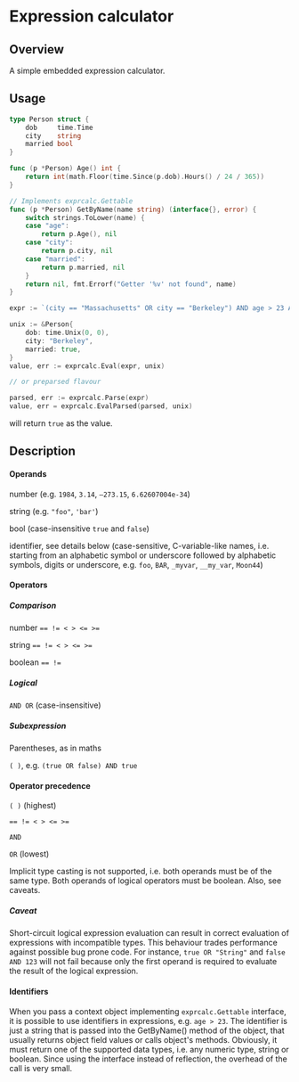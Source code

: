 # Expression calculator

## Overview

A simple embedded expression calculator.

## Usage

```go
type Person struct {
	dob     time.Time
	city    string
	married bool
}

func (p *Person) Age() int {
	return int(math.Floor(time.Since(p.dob).Hours() / 24 / 365))
}

// Implements exprcalc.Gettable
func (p *Person) GetByName(name string) (interface{}, error) {
	switch strings.ToLower(name) {
	case "age":
		return p.Age(), nil
	case "city":
		return p.city, nil
	case "married":
		return p.married, nil
	}
	return nil, fmt.Errorf("Getter '%v' not found", name)
}

expr := `(city == "Massachusetts" OR city == "Berkeley") AND age > 23 AND married == true`

unix := &Person{
	dob: time.Unix(0, 0),
	city: "Berkeley",
	married: true,
}
value, err := exprcalc.Eval(expr, unix)

// or preparsed flavour

parsed, err := exprcalc.Parse(expr)
value, err = exprcalc.EvalParsed(parsed, unix)
```

will return `true` as the value.

## Description

#### Operands

number (e.g. `1984`, `3.14`, `–273.15`, `6.62607004e-34`)

string (e.g. `"foo"`, `'bar'`)

bool (case-insensitive `true` and `false`)

identifier, see details below (case-sensitive, C-variable-like names, i.e. starting from an alphabetic symbol or underscore followed by alphabetic symbols, digits or underscore, e.g. `foo`, `BAR`, `_myvar`, `__my_var`, `Moon44`)

#### Operators

##### Comparison

number  `== != < > <= >=`

string  `== != < > <= >=`

boolean `== !=`

##### Logical

`AND OR` (case-insensitive)

##### Subexpression

Parentheses, as in maths

`( )`, e.g. `(true OR false) AND true`

#### Operator precedence

`( )` (highest)

`== != < > <= >=`

`AND`

`OR` (lowest)

Implicit type casting is not supported, i.e. both operands must be of the same type. Both operands of logical operators must be boolean. Also, see caveats.

##### Caveat
Short-circuit logical expression evaluation can result in correct evaluation of expressions with incompatible types. This behaviour trades performance against possible bug prone code. For instance, `true OR "String"` and `false AND 123` will not fail because only the first operand is required to evaluate the result of the logical expression.

#### Identifiers

When you pass a context object implementing `exprcalc.Gettable` interface, it is possible to use identifiers in expressions, e.g. `age > 23`. The identifier is just a string that is passed into the GetByName() method of the object, that usually returns object field values or calls object's methods. Obviously, it must return one of the supported data types, i.e. any numeric type, string or boolean. Since using the interface instead of reflection, the overhead of the call is very small.
